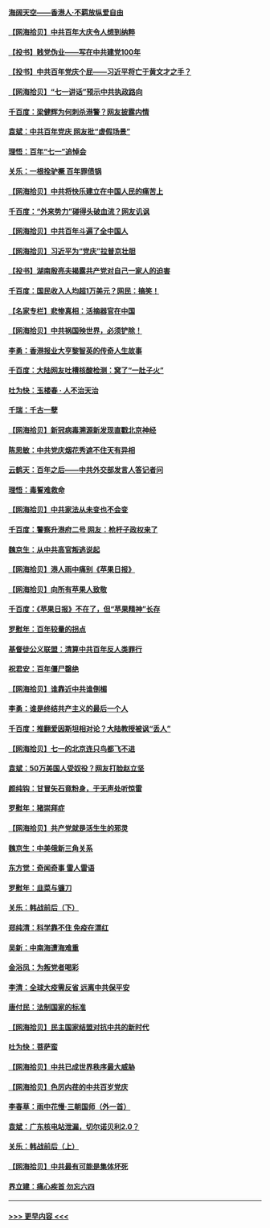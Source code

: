 #### [海阔天空——香港⼈·不羁放纵爱⾃由](../pages/nsc993/n13069407.md?t=07060352) 
#### [【网海拾贝】中共百年大庆令人想到纳粹](../pages/nsc993/n13068483.md?t=07060352) 
#### [【投书】贱党伪业——写在中共建党100年](../pages/nsc993/n13067843.md?t=07060352) 
#### [【投书】中共百年党庆个屁——习近平将亡于黄文才之手？](../pages/nsc993/n13067425.md?t=07060352) 
#### [【网海拾贝】“七一讲话”预示中共执政路向](../pages/nsc993/n13066434.md?t=07060352) 
#### [千百度：梁健辉为何刺杀港警？网友披露内情](../pages/nsc993/n13066979.md?t=07060352) 
#### [袁斌：中共百年党庆 网友批“虚假场景”](../pages/nsc993/n13066385.md?t=07060352) 
#### [理悟：百年“七一”追悼会](../pages/nsc993/n13066106.md?t=07060352) 
#### [关乐：一根拴驴橛 百年罪债锅](../pages/nsc993/n13066089.md?t=07060352) 
#### [【网海拾贝】中共将快乐建立在中国人民的痛苦上](../pages/nsc993/n13064939.md?t=07060352) 
#### [千百度：“外来势力”碰得头破血流？网友讥讽](../pages/nsc993/n13064878.md?t=07060352) 
#### [【网海拾贝】中共百年斗遍了全中国人](../pages/nsc993/n13060020.md?t=07060352) 
#### [【网海拾贝】习近平为“党庆”拉普京壮胆](../pages/nsc993/n13057781.md?t=07060352) 
#### [【投书】湖南殷亮夫揭露共产党对自己一家人的迫害](../pages/nsc993/n13057744.md?t=07060352) 
#### [千百度：国民收入人均超1万美元？网民：搞笑！](../pages/nsc993/n13057692.md?t=07060352) 
#### [【名家专栏】悲惨真相：活摘器官在中国](../pages/nsc993/n13056611.md?t=07060352) 
#### [【网海拾贝】中共祸国殃世界，必须铲除！](../pages/nsc993/n13056011.md?t=07060352) 
#### [李勇：香港报业大亨黎智英的传奇人生故事](../pages/nsc993/n13055258.md?t=07060352) 
#### [千百度：大陆网友吐槽核酸检测：窝了“一肚子火”](../pages/nsc993/n13055194.md?t=07060352) 
#### [吐为快：玉楼春 · 人不治天治](../pages/nsc993/n13054028.md?t=07060352) 
#### [千瑞：千古一孽](../pages/nsc993/n13054016.md?t=07060352) 
#### [【网海拾贝】新冠病毒溯源新发现直戳北京神经](../pages/nsc993/n13052425.md?t=07060352) 
#### [陈思敏：中共党庆烟花秀遮不住天有异相](../pages/nsc993/n13052020.md?t=07060352) 
#### [云鹤天：百年之后——中共外交部发言人答记者问](../pages/nsc993/n13051604.md?t=07060352) 
#### [理悟：毒誓难救命](../pages/nsc993/n13051601.md?t=07060352) 
#### [【网海拾贝】中共家法从未变也不会变](../pages/nsc993/n13050366.md?t=07060352) 
#### [千百度：警察升港府二号 网友：枪杆子政权来了](../pages/nsc993/n13050261.md?t=07060352) 
#### [魏京生：从中共高官叛逃说起](../pages/nsc993/n13048997.md?t=07060352) 
#### [【网海拾贝】港人雨中痛别《苹果日报》](../pages/nsc993/n13048941.md?t=07060352) 
#### [【网海拾贝】向所有苹果人致敬](../pages/nsc993/n13046795.md?t=07060352) 
#### [千百度：《苹果日报》不在了，但“苹果精神”长存](../pages/nsc993/n13046703.md?t=07060352) 
#### [罗慰年：百年较量的拐点](../pages/nsc993/n13046542.md?t=07060352) 
#### [基督徒公义联盟：清算中共百年反人类罪行](../pages/nsc993/n13046499.md?t=07060352) 
#### [祝君安：百年僵尸罄绝](../pages/nsc993/n13045595.md?t=07060352) 
#### [【网海拾贝】谁靠近中共谁倒楣](../pages/nsc993/n13044667.md?t=07060352) 
#### [李勇：谁是终结共产主义的最后一个人](../pages/nsc993/n13044397.md?t=07060352) 
#### [千百度：推翻爱因斯坦相对论？大陆教授被讽“丢人”](../pages/nsc993/n13043908.md?t=07060352) 
#### [【网海拾贝】七一的北京连只鸟都飞不进](../pages/nsc993/n13041377.md?t=07060352) 
#### [袁斌：50万美国人受奴役？网友打脸赵立坚](../pages/nsc993/n13041330.md?t=07060352) 
#### [颜纯钩：甘冒矢石竟粉身，于无声处听惊雷](../pages/nsc993/n13041140.md?t=07060352) 
#### [罗慰年：猪崇拜症](../pages/nsc993/n13041071.md?t=07060352) 
#### [【网海拾贝】共产党就是活生生的邪灵](../pages/nsc993/n13036627.md?t=07060352) 
#### [魏京生：中美俄新三角关系](../pages/nsc993/n13035986.md?t=07060352) 
#### [东方觉：奇闻奇事 雷人雷语](../pages/nsc993/n13035878.md?t=07060352) 
#### [罗慰年：韭菜与镰刀](../pages/nsc993/n13034374.md?t=07060352) 
#### [关乐：韩战前后（下）](../pages/nsc993/n13034113.md?t=07060352) 
#### [郑纯清：科学靠不住 免疫在漂红](../pages/nsc993/n13034093.md?t=07060352) 
#### [吴新：中南海遭海难重](../pages/nsc993/n13034084.md?t=07060352) 
#### [金浴凤：为叛党者喝彩](../pages/nsc993/n13034058.md?t=07060352) 
#### [李清：全球大疫需反省 远离中共保平安](../pages/nsc993/n13033784.md?t=07060352) 
#### [唐付民：法制国家的标准](../pages/nsc993/n13032944.md?t=07060352) 
#### [【网海拾贝】民主国家结盟对抗中共的新时代](../pages/nsc993/n13031717.md?t=07060352) 
#### [吐为快：菩萨蛮](../pages/nsc993/n13030033.md?t=07060352) 
#### [【网海拾贝】中共已成世界秩序最大威胁](../pages/nsc993/n13028138.md?t=07060352) 
#### [【网海拾贝】色厉内荏的中共百岁党庆](../pages/nsc993/n13025582.md?t=07060352) 
#### [李春草：雨中花慢‧三朝国师（外一首）](../pages/nsc993/n13025567.md?t=07060352) 
#### [袁斌：广东核电站泄漏，切尔诺贝利2.0？](../pages/nsc993/n13025475.md?t=07060352) 
#### [关乐：韩战前后（上）](../pages/nsc993/n13025387.md?t=07060352) 
#### [【网海拾贝】中共最有可能是集体坏死](../pages/nsc993/n13023101.md?t=07060352) 
#### [界立建：痛心疾首 勿忘六四](../pages/nsc993/n13022339.md?t=07060352) 

----
#### [ >>> 更早内容 <<< ](../indexes/nsc993-earlier.md)
